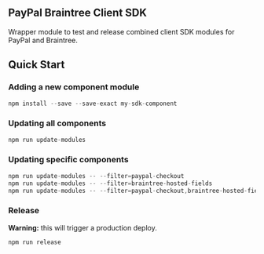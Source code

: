 PayPal Braintree Client SDK
---------------------------

Wrapper module to test and release combined client SDK modules for PayPal and Braintree.

## Quick Start

### Adding a new component module

```javascript
npm install --save --save-exact my-sdk-component
```

### Updating all components

```javascript
npm run update-modules
```

### Updating specific components

```javascript
npm run update-modules -- --filter=paypal-checkout
npm run update-modules -- --filter=braintree-hosted-fields
npm run update-modules -- --filter=paypal-checkout,braintree-hosted-fields
```

### Release

**Warning:** this will trigger a production deploy.

```javascript
npm run release
```